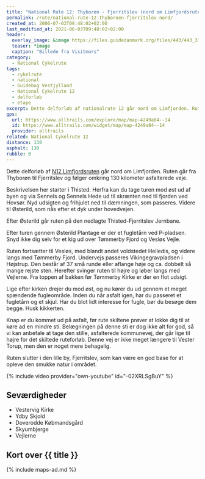 ```yaml
---
title: "National Rute 12: Thyborøn - Fjerritslev (nord om Limfjordsruten)"
permalink: /rute/national-rute-12-thyboroen-fjerritslev-nord/
created_at: 2006-07-03T09:48:02+02:00
last_modified_at: 2021-06-03T09:48:02+02:00
header:
  overlay_image: &image https://files.guidedanmark.org/files/443/443_310122.jpg
  teaser: *image
  caption: "Billede fra Visitmors"
category:
  - National Cykelrute
tags:
  - cykelrute
  - national
  - Guidebog Vestjylland
  - National Cykelrute 12
  - delforløb
  - etape
excerpt: Dette delforløb af nationalrute 12 går nord om Limfjorden. Ruten går fra Thyborøn til Fjerritslev og følger omkring 130 kilometer asfalterede veje.
gps:
  url: https://www.alltrails.com/explore/map/map-4249a84--14
  id: https://www.alltrails.com/widget/map/map-4249a84--14
  provider: alltrails
related: National Cykelrute 12
distance: 130
asphalt: 130
rubble: 0
---
```


Dette delforløb af [N12 Limfjordsruten](/rute/national-rute-12-limfjordsruten/) går nord om Limfjorden. Ruten går fra Thyborøn til Fjerritslev og følger omkring 130 kilometer asfalterede veje.

Beskrivelsen her starter i Thisted. Herfra kan du tage turen mod øst ud af byen og via Sennels og Sennels Hede ud til skrænten ned til fjorden ved Hovsør. Nyd udsigten og frihjulet ned til dæmningen, som passeres. Videre til Østerild, som nås efter et dyk under hovedvejen.

Efter Østerild går ruten på den nedlagte Thisted-Fjerritslev Jernbane.

Efter turen gennem Østerild Plantage er der et fugletårn ved P-pladsen. Snyd ikke dig selv for et kig ud over Tømmerby Fjord og Vesløs Vejle.

Ruten fortsætter til Vesløs, med blandt andet voldstedet Helledis, og videre langs med Tømmerby Fjord. Undervejs passeres Vikingegravpladsen i Højstrup. Den består af 37 små runde eller aflange høje og ca. dobbelt så mange rejste sten. Herefter svinger ruten til højre og løber langs med Vejlerne. Fra toppen af bakken før Tømmerby Kirke er der en flot udsigt.

Lige efter kirken drejer du mod øst, og nu kører du ud gennem et meget spændende fugleområde. Inden du når asfalt igen, har du passeret et fugletårn og et skjul. Har du blot lidt interesse for fugle, bør du besøge dem begge. Husk kikkerten.

Knap er du kommet ud på asfalt, før rute skiltene prøver at lokke dig til at køre ad en mindre sti. Belægningen på denne sti er dog ikke alt for god, så vi kan anbefale at tage den stille, asfalterede kommunevej, der går lige til højre for det skiltede ruteforløb. Denne vej er ikke meget længere til Vester Torup, men den er noget mere behagelig.

Ruten slutter i den lille by, Fjerritslev, som kan være en god base for at opleve den smukke natur i området.

{% include video provider="own-youtube" id="-02XRLSgBuY" %}

## Seværdigheder

- Vestervig Kirke
- Ydby Skjold
- Doverodde Købmandsgård
- Skyumbjerge
- Vejlerne

## Kort over {{ title }}

{% include maps-ad.md %}
